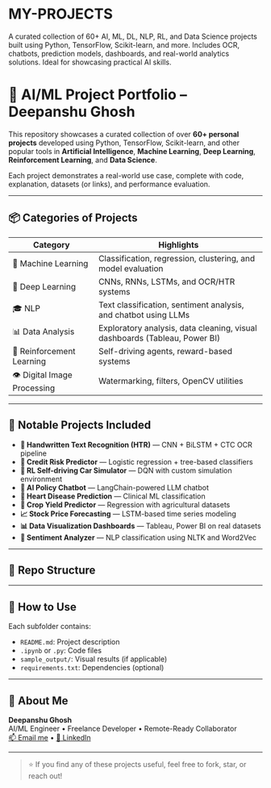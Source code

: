 # MY-PROJECTS
A curated collection of 60+ AI, ML, DL, NLP, RL, and Data Science projects built using Python, TensorFlow, Scikit-learn, and more. Includes OCR, chatbots, prediction models, dashboards, and real-world analytics solutions. Ideal for showcasing practical AI skills.
# 🧠 AI/ML Project Portfolio – Deepanshu Ghosh

This repository showcases a curated collection of over **60+ personal projects** developed using Python, TensorFlow, Scikit-learn, and other popular tools in **Artificial Intelligence**, **Machine Learning**, **Deep Learning**, **Reinforcement Learning**, and **Data Science**.

Each project demonstrates a real-world use case, complete with code, explanation, datasets (or links), and performance evaluation.

---

## 📦 Categories of Projects

| Category                | Highlights                                                                 |
|------------------------|----------------------------------------------------------------------------|
| 🧮 Machine Learning     | Classification, regression, clustering, and model evaluation               |
| 🤖 Deep Learning        | CNNs, RNNs, LSTMs, and OCR/HTR systems                                     |
| 🎓 NLP                 | Text classification, sentiment analysis, and chatbot using LLMs            |
| 📊 Data Analysis       | Exploratory analysis, data cleaning, visual dashboards (Tableau, Power BI) |
| 🏁 Reinforcement Learning | Self-driving agents, reward-based systems                                 |
| 👁️ Digital Image Processing | Watermarking, filters, OpenCV utilities                               |

---

## 🚀 Notable Projects Included

- **📝 Handwritten Text Recognition (HTR)** — CNN + BiLSTM + CTC OCR pipeline
- **🏦 Credit Risk Predictor** — Logistic regression + tree-based classifiers
- **🤖 RL Self-driving Car Simulator** — DQN with custom simulation environment
- **🧾 AI Policy Chatbot** — LangChain-powered LLM chatbot
- **💓 Heart Disease Prediction** — Clinical ML classification
- **🌾 Crop Yield Predictor** — Regression with agricultural datasets
- **📈 Stock Price Forecasting** — LSTM-based time series modeling
- **📊 Data Visualization Dashboards** — Tableau, Power BI on real datasets
- **🧠 Sentiment Analyzer** — NLP classification using NLTK and Word2Vec

---

## 📁 Repo Structure


---

## 🔗 How to Use

Each subfolder contains:
- `README.md`: Project description
- `.ipynb` or `.py`: Code files
- `sample_output/`: Visual results (if applicable)
- `requirements.txt`: Dependencies (optional)

---

## 🙌 About Me

**Deepanshu Ghosh**  
AI/ML Engineer • Freelance Developer • Remote-Ready Collaborator  
[📫 Email me](mailto:deepanshughosh57@gmail.com) • [🔗 LinkedIn](https://www.linkedin.com/in/deepanshu-ghosh-12a21724a)

---

> ⭐ If you find any of these projects useful, feel free to fork, star, or reach out!
